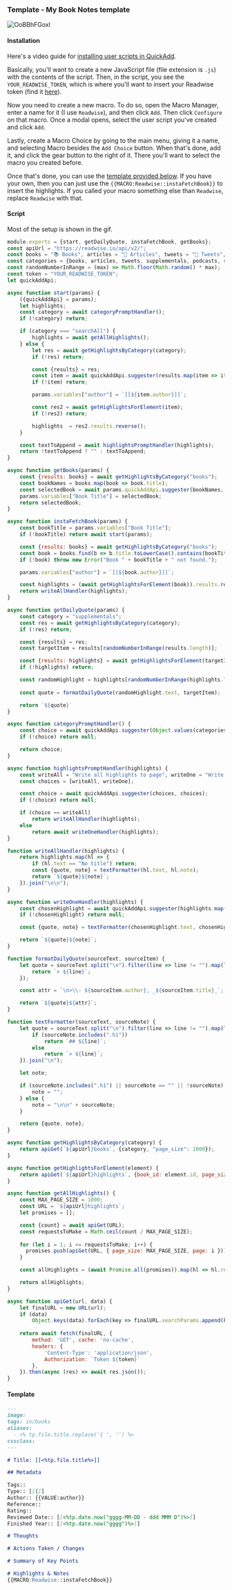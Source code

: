 ### Template - My Book Notes template
![OoBBhFGoxl](https://user-images.githubusercontent.com/29108628/122776753-ac7c4d00-d2ab-11eb-9ade-4b88afaee8e4.gif)

#### Installation
Here's a video guide for [installing user scripts in QuickAdd](https://github.com/chhoumann/quickadd/blob/master/docs/Examples/Capture\_FetchTasksFromTodoist.md#installation-video).

Basically, you'll want to create a new JavaScript file (file extension is `.js`) with the contents of the script. Then, in the script, you see the `YOUR_READWISE_TOKEN`, which is where you'll want to insert your Readwise token (find it [here](https://readwise.io/access_token)).

Now you need to create a new macro. To do so, open the Macro Manager, enter a name for it (I use `Readwise`), and then click `Add`. Then click `Configure` on that macro. Once a modal opens, select the user script you've created and click `Add`.

Lastly, create a Macro Choice by going to the main menu, giving it a name, and selecting Macro besides the `Add Choice` button. When that's done, add it, and click the gear button to the right of it. There you'll want to select the macro you created before.

Once that's done, you can use the [template provided below](https://github.com/chhoumann/quickadd/blob/master/docs/Examples/Template_AutomaticBookNotesFromReadwise.md#template). If you have your own, then you can just use the `{{MACRO:Readwise::instaFetchBook}}` to insert the highlights. If you called your macro something else than `Readwise`, replace `Readwise` with that.

#### Script
Most of the setup is shown in the gif.
```js
module.exports = {start, getDailyQuote, instaFetchBook, getBooks};
const apiUrl = "https://readwise.io/api/v2/";
const books = "📚 Books", articles = "📰 Articles", tweets = "🐤 Tweets", supplementals = "💭 Supplementals", podcasts = "🎙 Podcasts", searchAll = "🔍 Search All Highlights (slow!)";
const categories = {books, articles, tweets, supplementals, podcasts, searchAll};
const randomNumberInRange = (max) => Math.floor(Math.random() * max);
const token = "YOUR_READWISE_TOKEN";
let quickAddApi;

async function start(params) {
    ({quickAddApi} = params);
    let highlights;
    const category = await categoryPromptHandler();
    if (!category) return;

    if (category === "searchAll") {
        highlights = await getAllHighlights(); 
    } else {
        let res = await getHighlightsByCategory(category);
        if (!res) return;

        const {results} = res;
        const item = await quickAddApi.suggester(results.map(item => item.title), results);
        if (!item) return;

        params.variables["author"] = `[[${item.author}]]`;

        const res2 = await getHighlightsForElement(item);
        if (!res2) return;

        highlights  = res2.results.reverse();
    }

    const textToAppend = await highlightsPromptHandler(highlights);
    return !textToAppend ? "" : textToAppend; 
}

async function getBooks(params) {
    const {results: books} = await getHighlightsByCategory("books");
    const bookNames = books.map(book => book.title);
    const selectedBook = await params.quickAddApi.suggester(bookNames, bookNames);
    params.variables["Book Title"] = selectedBook;
    return selectedBook;
}

async function instaFetchBook(params) {
    const bookTitle = params.variables["Book Title"];
    if (!bookTitle) return await start(params);

    const {results: books} = await getHighlightsByCategory("books");
    const book = books.find(b => b.title.toLowerCase().contains(bookTitle.toLowerCase()));
    if (!book) throw new Error("Book " + bookTitle + " not found.");

    params.variables["author"] = `[[${book.author}]]`;

    const highlights = (await getHighlightsForElement(book)).results.reverse();
    return writeAllHandler(highlights);
}

async function getDailyQuote(params) {
    const category = "supplementals";
    const res = await getHighlightsByCategory(category);
    if (!res) return;

    const {results} = res;
    const targetItem = results[randomNumberInRange(results.length)];

    const {results: highlights} = await getHighlightsForElement(targetItem);
    if (!highlights) return;

    const randomHighlight = highlights[randomNumberInRange(highlights.length)];
    
    const quote = formatDailyQuote(randomHighlight.text, targetItem);

    return `${quote}`
}

async function categoryPromptHandler() {
    const choice = await quickAddApi.suggester(Object.values(categories), Object.keys(categories));
    if (!choice) return null;

    return choice;
}

async function highlightsPromptHandler(highlights) {
    const writeAll = "Write all highlights to page", writeOne = "Write one highlight to page";
    const choices = [writeAll, writeOne];

    const choice = await quickAddApi.suggester(choices, choices);
    if (!choice) return null;

    if (choice == writeAll)
        return writeAllHandler(highlights);
    else
        return await writeOneHandler(highlights);
}

function writeAllHandler(highlights) {
    return highlights.map(hl => {
        if (hl.text == "No title") return;
        const {quote, note} = textFormatter(hl.text, hl.note);
        return `${quote}${note}`;
    }).join("\n\n");
}

async function writeOneHandler(highlights) {
    const chosenHighlight = await quickAddApi.suggester(highlights.map(hl => hl.text), highlights);
    if (!chosenHighlight) return null;

    const {quote, note} = textFormatter(chosenHighlight.text, chosenHighlight.note);

    return `${quote}${note}`;
}

function formatDailyQuote(sourceText, sourceItem) {
    let quote = sourceText.split("\n").filter(line => line != "").map(line => {
        return `> ${line}`;
    });

    const attr = `\n>\\- ${sourceItem.author}, _${sourceItem.title}_`;

    return `${quote}${attr}`;
}

function textFormatter(sourceText, sourceNote) {
    let quote = sourceText.split("\n").filter(line => line != "").map(line => {
        if (sourceNote.includes(".h1"))
            return `## ${line}`;
        else
            return `> ${line}`;
    }).join("\n");

    let note;

    if (sourceNote.includes(".h1") || sourceNote == "" || !sourceNote) {
        note = "";
    } else {
        note = "\n\n" + sourceNote;
    }

    return {quote, note};
}

async function getHighlightsByCategory(category) {
    return apiGet(`${apiUrl}books`, {category, "page_size": 1000});
}

async function getHighlightsForElement(element) {
    return apiGet(`${apiUrl}highlights`, {book_id: element.id, page_size: 1000});
}

async function getAllHighlights() {
    const MAX_PAGE_SIZE = 1000;
    const URL = `${apiUrl}highlights`;
    let promises = [];

    const {count} = await apiGet(URL);
    const requestsToMake = Math.ceil(count / MAX_PAGE_SIZE);
    
    for (let i = 1; i <= requestsToMake; i++) {
      promises.push(apiGet(URL, { page_size: MAX_PAGE_SIZE, page: i }));
    }

    const allHighlights = (await Promise.all(promises)).map(hl => hl.results);

    return allHighlights;
}

async function apiGet(url, data) {
    let finalURL = new URL(url);
    if (data)
        Object.keys(data).forEach(key => finalURL.searchParams.append(key, data[key]));
    
    return await fetch(finalURL, {
        method: 'GET', cache: 'no-cache',
        headers: {
            'Content-Type': 'application/json',
            Authorization: `Token ${token}`
        },
    }).then(async (res) => await res.json());
}
```
#### Template
```md
---
image: 
tags: in/books
aliases:
  - <% tp.file.title.replace('{ ', '') %>
cssclass: 
---

# Title: [[<%tp.file.title%>]]

## Metadata

Tags:: 
Type:: [[{]]
Author:: {{VALUE:author}}
Reference::
Rating:: 
Reviewed Date:: [[<%tp.date.now("gggg-MM-DD - ddd MMM D")%>]]
Finished Year:: [[<%tp.date.now("gggg")%>]]

# Thoughts

# Actions Taken / Changes

# Summary of Key Points

# Highlights & Notes
{{MACRO:Readwise::instaFetchBook}}
```

